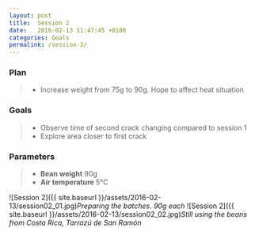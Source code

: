 ```yaml
---
layout: post
title:  Session 2
date:   2016-02-13 11:47:45 +0100
categories: Goals
permalink: /session-2/
---
```


### Plan
> * Increase weight from 75g to 90g. Hope to affect heat situation

### Goals
> * Observe time of second crack changing compared to session 1
> * Explore area closer to first crack

### Parameters
> * **Bean weight** 90g
> * **Air temperature** 5°C

![Session 2]({{ site.baseurl }}/assets/2016-02-13/session02_01.jpg)*Preparing the batches. 90g each*
![Session 2]({{ site.baseurl }}/assets/2016-02-13/session02_02.jpg)*Still using the beans from Costa Rica, Tarrazú de San Ramón*
